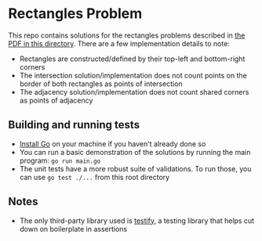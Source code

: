 # Rectangles Problem

This repo contains solutions for the rectangles problems described in [the PDF in this directory](./Rectangles%20Programming%20Sample.pdf). There are a few implementation details to note:

- Rectangles are constructed/defined by their top-left and bottom-right corners
- The intersection solution/implementation does not count points on the border of both rectangles as points of intersection
- The adjacency solution/implementation does not count shared corners as points of adjacency

## Building and running tests

- [Install Go](https://go.dev/doc/install) on your machine if you haven't already done so
- You can run a basic demonstration of the solutions by running the main program: `go run main.go`
- The unit tests have a more robust suite of validations. To run those, you can use `go test ./...` from this root directory

## Notes

- The only third-party library used is [testify](https://github.com/stretchr/testify), a testing library that helps cut down on boilerplate in assertions